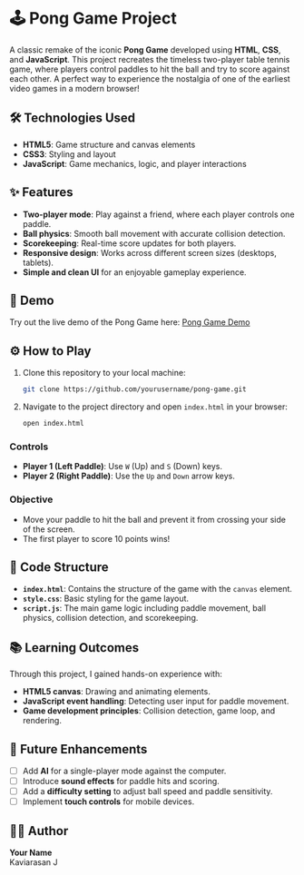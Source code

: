 
# 🕹️ Pong Game Project

A classic remake of the iconic **Pong Game** developed using **HTML**, **CSS**, and **JavaScript**. This project recreates the timeless two-player table tennis game, where players control paddles to hit the ball and try to score against each other. A perfect way to experience the nostalgia of one of the earliest video games in a modern browser!

## 🛠️ Technologies Used
- **HTML5**: Game structure and canvas elements
- **CSS3**: Styling and layout
- **JavaScript**: Game mechanics, logic, and player interactions

## ✨ Features
- **Two-player mode**: Play against a friend, where each player controls one paddle.
- **Ball physics**: Smooth ball movement with accurate collision detection.
- **Scorekeeping**: Real-time score updates for both players.
- **Responsive design**: Works across different screen sizes (desktops, tablets).
- **Simple and clean UI** for an enjoyable gameplay experience.

## 🚀 Demo
Try out the live demo of the Pong Game here: [Pong Game Demo]([(https://pong-game-me.netlify.app/)]) 

## ⚙️ How to Play
1. Clone this repository to your local machine:
   ```bash
   git clone https://github.com/yourusername/pong-game.git
   ```
2. Navigate to the project directory and open `index.html` in your browser:
   ```bash
   open index.html
   ```

### Controls
- **Player 1 (Left Paddle)**: Use `W` (Up) and `S` (Down) keys.
- **Player 2 (Right Paddle)**: Use the `Up` and `Down` arrow keys.

### Objective
- Move your paddle to hit the ball and prevent it from crossing your side of the screen.
- The first player to score 10 points wins!

## 🧩 Code Structure
- **`index.html`**: Contains the structure of the game with the `canvas` element.
- **`style.css`**: Basic styling for the game layout.
- **`script.js`**: The main game logic including paddle movement, ball physics, collision detection, and scorekeeping.

## 📚 Learning Outcomes
Through this project, I gained hands-on experience with:
- **HTML5 canvas**: Drawing and animating elements.
- **JavaScript event handling**: Detecting user input for paddle movement.
- **Game development principles**: Collision detection, game loop, and rendering.

## 📝 Future Enhancements
- [ ] Add **AI** for a single-player mode against the computer.
- [ ] Introduce **sound effects** for paddle hits and scoring.
- [ ] Add a **difficulty setting** to adjust ball speed and paddle sensitivity.
- [ ] Implement **touch controls** for mobile devices.

## 🧑‍💻 Author
**Your Name**  
Kaviarasan J
